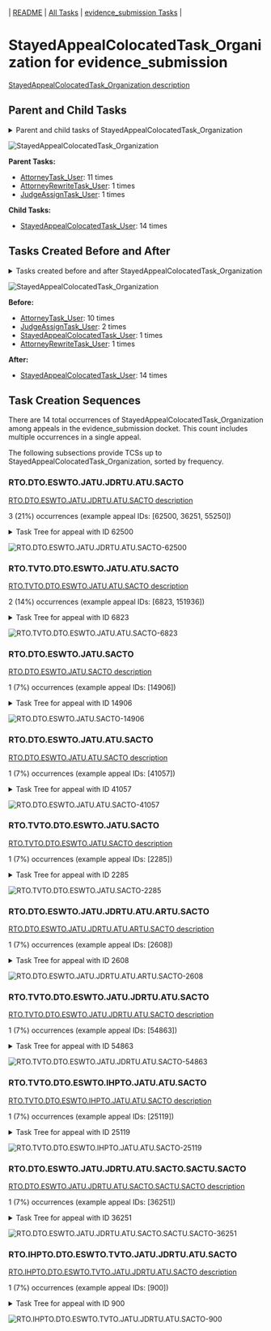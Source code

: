 <!-- DO NOT EDIT THIS FILE.  This file is autogenerated. -->
| [README](../README.md) | [All Tasks](../alltasks.md) | [evidence_submission Tasks](tasklist.md) |

# StayedAppealColocatedTask_Organization for evidence_submission

[StayedAppealColocatedTask_Organization description](../descr/StayedAppealColocatedTask_Organization.md)

## Parent and Child Tasks

<details><summary markdown='span'>Parent and child tasks of StayedAppealColocatedTask_Organization
</summary>

```
digraph G {
rankdir=LR;
node [shape=box]
"StayedAppealColocatedTask_Organization" -> "StayedAppealColocatedTask_User" [label=14]
"AttorneyTask_User" -> "StayedAppealColocatedTask_Organization" [label=11]
"JudgeAssignTask_User" -> "StayedAppealColocatedTask_Organization" [label=1]
"AttorneyRewriteTask_User" -> "StayedAppealColocatedTask_Organization" [label=1]
}
```
</details>

![StayedAppealColocatedTask_Organization](dot/StayedAppealColocatedTask_Organization-parentchild.dot.png)

**Parent Tasks:**

   * [AttorneyTask_User](AttorneyTask_User.md): 11 times
   * [AttorneyRewriteTask_User](AttorneyRewriteTask_User.md): 1 times
   * [JudgeAssignTask_User](JudgeAssignTask_User.md): 1 times

**Child Tasks:**

   * [StayedAppealColocatedTask_User](StayedAppealColocatedTask_User.md): 14 times

## Tasks Created Before and After

<details><summary markdown='span'>Tasks created before and after StayedAppealColocatedTask_Organization</summary>

```
digraph G {
rankdir=LR;

"StayedAppealColocatedTask_Organization" -> "StayedAppealColocatedTask_User" [label=14]
"AttorneyTask_User" -> "StayedAppealColocatedTask_Organization" [label=10]
"JudgeAssignTask_User" -> "StayedAppealColocatedTask_Organization" [label=2]
"StayedAppealColocatedTask_User" -> "StayedAppealColocatedTask_Organization" [label=1]
"AttorneyRewriteTask_User" -> "StayedAppealColocatedTask_Organization" [label=1]
}
```
</details>

![StayedAppealColocatedTask_Organization](dot/StayedAppealColocatedTask_Organization.dot.png)

**Before:**

   * [AttorneyTask_User](AttorneyTask_User.md): 10 times
   * [JudgeAssignTask_User](JudgeAssignTask_User.md): 2 times
   * [StayedAppealColocatedTask_User](StayedAppealColocatedTask_User.md): 1 times
   * [AttorneyRewriteTask_User](AttorneyRewriteTask_User.md): 1 times

**After:**

   * [StayedAppealColocatedTask_User](StayedAppealColocatedTask_User.md): 14 times

## Task Creation Sequences

There are 14 total occurrences of StayedAppealColocatedTask_Organization among appeals in the evidence_submission docket.  This count includes multiple occurrences in a single appeal.

The following subsections provide TCSs up to StayedAppealColocatedTask_Organization, sorted by frequency.

### RTO.DTO.ESWTO.JATU.JDRTU.ATU.SACTO

[RTO.DTO.ESWTO.JATU.JDRTU.ATU.SACTO description](../descr/RTO.DTO.ESWTO.JATU.JDRTU.ATU.SACTO.md)

3 (21%) occurrences (example appeal IDs: [62500, 36251, 55250])

<details><summary markdown='span'>Task Tree for appeal with ID 62500</summary>

```
@startuml
skinparam {
  ObjectBorderColor #555
  ObjectBorderThickness 0
  ObjectFontStyle bold
  ObjectFontSize 14
  ObjectAttributeFontColor #333
  ObjectAttributeFontSize 12
}
  object 0.RootTask #8dd3c7 {
Organization
}
  object 1.DistributionTask #ffffb3 {
Organization
}
  object 2.EvidenceSubmissionWindowTask #fccde5 {
Organization
}
  object 3.JudgeAssignTask #ccebc5 {
User
}
  object 4.JudgeDecisionReviewTask #d9d9d9 {
User
}
  object 5.AttorneyTask #bc80bd {
User
}
  object 6.StayedAppealColocatedTask #d9d9d9 {
Organization  <back:white>    </back>
}
  object 7.StayedAppealColocatedTask #d9d9d9 {
User
}
  object 8.StayedAppealColocatedTask #d9d9d9 {
User
}
  object 9.TimedHoldTask #fccde5 {
User
}
  object 10.OtherColocatedTask #80b1d3 {
Organization
}
  object 11.OtherColocatedTask #80b1d3 {
User
}
  object 12.TimedHoldTask #fccde5 {
User
}
  object 13.BvaDispatchTask #b3de69 {
Organization
}
  object 14.BvaDispatchTask #b3de69 {
User
}
0.RootTask -- 1.DistributionTask
1.DistributionTask -- 2.EvidenceSubmissionWindowTask
0.RootTask -- 3.JudgeAssignTask
0.RootTask -- 4.JudgeDecisionReviewTask
4.JudgeDecisionReviewTask -- 5.AttorneyTask
5.AttorneyTask -- 6.StayedAppealColocatedTask
6.StayedAppealColocatedTask -- 7.StayedAppealColocatedTask
6.StayedAppealColocatedTask -- 8.StayedAppealColocatedTask
8.StayedAppealColocatedTask -- 9.TimedHoldTask
5.AttorneyTask -- 10.OtherColocatedTask
10.OtherColocatedTask -- 11.OtherColocatedTask
11.OtherColocatedTask -- 12.TimedHoldTask
0.RootTask -- 13.BvaDispatchTask
13.BvaDispatchTask -- 14.BvaDispatchTask
@enduml
```
</details>

![RTO.DTO.ESWTO.JATU.JDRTU.ATU.SACTO-62500](uml/RTO.DTO.ESWTO.JATU.JDRTU.ATU.SACTO-62500.png)

### RTO.TVTO.DTO.ESWTO.JATU.ATU.SACTO

[RTO.TVTO.DTO.ESWTO.JATU.ATU.SACTO description](../descr/RTO.TVTO.DTO.ESWTO.JATU.ATU.SACTO.md)

2 (14%) occurrences (example appeal IDs: [6823, 151936])

<details><summary markdown='span'>Task Tree for appeal with ID 6823</summary>

```
@startuml
skinparam {
  ObjectBorderColor #555
  ObjectBorderThickness 0
  ObjectFontStyle bold
  ObjectFontSize 14
  ObjectAttributeFontColor #333
  ObjectAttributeFontSize 12
}
  object 0.RootTask #8dd3c7 {
Organization
}
  object 1.TrackVeteranTask #bebada {
Organization
}
  object 2.DistributionTask #ffffb3 {
Organization
}
  object 3.EvidenceSubmissionWindowTask #fccde5 {
Organization
}
  object 4.JudgeAssignTask #ccebc5 {
User
}
  object 5.JudgeDecisionReviewTask #d9d9d9 {
User
}
  object 6.AttorneyTask #bc80bd {
User
}
  object 7.StayedAppealColocatedTask #d9d9d9 {
Organization  <back:white>    </back>
}
  object 8.StayedAppealColocatedTask #d9d9d9 {
User
}
  object 9.TimedHoldTask #fccde5 {
User
}
  object 10.JudgeDecisionReviewTask #d9d9d9 {
User
}
  object 11.BvaDispatchTask #b3de69 {
Organization
}
  object 12.BvaDispatchTask #b3de69 {
User
}
0.RootTask -- 1.TrackVeteranTask
0.RootTask -- 2.DistributionTask
2.DistributionTask -- 3.EvidenceSubmissionWindowTask
0.RootTask -- 4.JudgeAssignTask
0.RootTask -- 5.JudgeDecisionReviewTask
10.JudgeDecisionReviewTask -- 6.AttorneyTask
6.AttorneyTask -- 7.StayedAppealColocatedTask
7.StayedAppealColocatedTask -- 8.StayedAppealColocatedTask
8.StayedAppealColocatedTask -- 9.TimedHoldTask
0.RootTask -- 10.JudgeDecisionReviewTask
0.RootTask -- 11.BvaDispatchTask
11.BvaDispatchTask -- 12.BvaDispatchTask
@enduml
```
</details>

![RTO.TVTO.DTO.ESWTO.JATU.ATU.SACTO-6823](uml/RTO.TVTO.DTO.ESWTO.JATU.ATU.SACTO-6823.png)

### RTO.DTO.ESWTO.JATU.SACTO

[RTO.DTO.ESWTO.JATU.SACTO description](../descr/RTO.DTO.ESWTO.JATU.SACTO.md)

1 (7%) occurrences (example appeal IDs: [14906])

<details><summary markdown='span'>Task Tree for appeal with ID 14906</summary>

```
@startuml
skinparam {
  ObjectBorderColor #555
  ObjectBorderThickness 0
  ObjectFontStyle bold
  ObjectFontSize 14
  ObjectAttributeFontColor #333
  ObjectAttributeFontSize 12
}
  object 0.RootTask #8dd3c7 {
Organization
}
  object 1.DistributionTask #ffffb3 {
Organization
}
  object 2.EvidenceSubmissionWindowTask #fccde5 {
Organization
}
  object 3.JudgeAssignTask #ccebc5 {
User
}
  object 4.JudgeDecisionReviewTask #d9d9d9 {
User
}
  object 5.AttorneyTask #bc80bd {
User
}
  object 6.StayedAppealColocatedTask #d9d9d9 {
Organization  <back:white>    </back>
}
  object 7.StayedAppealColocatedTask #d9d9d9 {
User
}
  object 8.TimedHoldTask #fccde5 {
User
}
  object 9.JudgeAssignTask #ccebc5 {
User
}
  object 10.JudgeDecisionReviewTask #d9d9d9 {
User
}
  object 11.AttorneyTask #bc80bd {
User
}
  object 12.AttorneyRewriteTask #b3de69 {
User
}
  object 13.OtherColocatedTask #80b1d3 {
Organization
}
  object 14.OtherColocatedTask #80b1d3 {
User
}
  object 15.TimedHoldTask #fccde5 {
User
}
  object 16.JudgeAssignTask #ccebc5 {
User
}
  object 17.JudgeDecisionReviewTask #d9d9d9 {
User
}
  object 18.AttorneyTask #bc80bd {
User
}
  object 19.BvaDispatchTask #b3de69 {
Organization
}
  object 20.BvaDispatchTask #b3de69 {
User
}
0.RootTask -- 1.DistributionTask
1.DistributionTask -- 2.EvidenceSubmissionWindowTask
0.RootTask -- 3.JudgeAssignTask
0.RootTask -- 4.JudgeDecisionReviewTask
4.JudgeDecisionReviewTask -- 5.AttorneyTask
5.AttorneyTask -- 6.StayedAppealColocatedTask
6.StayedAppealColocatedTask -- 7.StayedAppealColocatedTask
7.StayedAppealColocatedTask -- 8.TimedHoldTask
0.RootTask -- 9.JudgeAssignTask
0.RootTask -- 10.JudgeDecisionReviewTask
10.JudgeDecisionReviewTask -- 11.AttorneyTask
10.JudgeDecisionReviewTask -- 12.AttorneyRewriteTask
12.AttorneyRewriteTask -- 13.OtherColocatedTask
13.OtherColocatedTask -- 14.OtherColocatedTask
14.OtherColocatedTask -- 15.TimedHoldTask
0.RootTask -- 16.JudgeAssignTask
0.RootTask -- 17.JudgeDecisionReviewTask
17.JudgeDecisionReviewTask -- 18.AttorneyTask
0.RootTask -- 19.BvaDispatchTask
19.BvaDispatchTask -- 20.BvaDispatchTask
@enduml
```
</details>

![RTO.DTO.ESWTO.JATU.SACTO-14906](uml/RTO.DTO.ESWTO.JATU.SACTO-14906.png)

### RTO.DTO.ESWTO.JATU.ATU.SACTO

[RTO.DTO.ESWTO.JATU.ATU.SACTO description](../descr/RTO.DTO.ESWTO.JATU.ATU.SACTO.md)

1 (7%) occurrences (example appeal IDs: [41057])

<details><summary markdown='span'>Task Tree for appeal with ID 41057</summary>

```
@startuml
skinparam {
  ObjectBorderColor #555
  ObjectBorderThickness 0
  ObjectFontStyle bold
  ObjectFontSize 14
  ObjectAttributeFontColor #333
  ObjectAttributeFontSize 12
}
  object 0.RootTask #8dd3c7 {
Organization
}
  object 1.DistributionTask #ffffb3 {
Organization
}
  object 2.EvidenceSubmissionWindowTask #fccde5 {
Organization
}
  object 3.JudgeAssignTask #ccebc5 {
User
}
  object 4.JudgeDecisionReviewTask #d9d9d9 {
User
}
  object 5.AttorneyTask #bc80bd {
User
}
  object 6.StayedAppealColocatedTask #d9d9d9 {
Organization  <back:white>    </back>
}
  object 7.StayedAppealColocatedTask #d9d9d9 {
User
}
  object 8.TimedHoldTask #fccde5 {
User
}
  object 9.JudgeDecisionReviewTask #d9d9d9 {
User
}
  object 10.JudgeDecisionReviewTask #d9d9d9 {
User
}
  object 11.BvaDispatchTask #b3de69 {
Organization
}
  object 12.BvaDispatchTask #b3de69 {
User
}
0.RootTask -- 1.DistributionTask
1.DistributionTask -- 2.EvidenceSubmissionWindowTask
0.RootTask -- 3.JudgeAssignTask
0.RootTask -- 4.JudgeDecisionReviewTask
10.JudgeDecisionReviewTask -- 5.AttorneyTask
5.AttorneyTask -- 6.StayedAppealColocatedTask
6.StayedAppealColocatedTask -- 7.StayedAppealColocatedTask
7.StayedAppealColocatedTask -- 8.TimedHoldTask
0.RootTask -- 9.JudgeDecisionReviewTask
0.RootTask -- 10.JudgeDecisionReviewTask
0.RootTask -- 11.BvaDispatchTask
11.BvaDispatchTask -- 12.BvaDispatchTask
@enduml
```
</details>

![RTO.DTO.ESWTO.JATU.ATU.SACTO-41057](uml/RTO.DTO.ESWTO.JATU.ATU.SACTO-41057.png)

### RTO.TVTO.DTO.ESWTO.JATU.SACTO

[RTO.TVTO.DTO.ESWTO.JATU.SACTO description](../descr/RTO.TVTO.DTO.ESWTO.JATU.SACTO.md)

1 (7%) occurrences (example appeal IDs: [2285])

<details><summary markdown='span'>Task Tree for appeal with ID 2285</summary>

```
@startuml
skinparam {
  ObjectBorderColor #555
  ObjectBorderThickness 0
  ObjectFontStyle bold
  ObjectFontSize 14
  ObjectAttributeFontColor #333
  ObjectAttributeFontSize 12
}
  object 0.RootTask #8dd3c7 {
Organization
}
  object 1.TrackVeteranTask #bebada {
Organization
}
  object 2.DistributionTask #ffffb3 {
Organization
}
  object 3.EvidenceSubmissionWindowTask #fccde5 {
Organization
}
  object 4.JudgeAssignTask #ccebc5 {
User
}
  object 5.StayedAppealColocatedTask #d9d9d9 {
Organization  <back:white>    </back>
}
  object 6.StayedAppealColocatedTask #d9d9d9 {
User
}
  object 7.TimedHoldTask #fccde5 {
User
}
  object 8.JudgeDecisionReviewTask #d9d9d9 {
User
}
  object 9.AttorneyTask #bc80bd {
User
}
  object 10.BvaDispatchTask #b3de69 {
Organization
}
  object 11.BvaDispatchTask #b3de69 {
User
}
0.RootTask -- 1.TrackVeteranTask
0.RootTask -- 2.DistributionTask
2.DistributionTask -- 3.EvidenceSubmissionWindowTask
0.RootTask -- 4.JudgeAssignTask
4.JudgeAssignTask -- 5.StayedAppealColocatedTask
5.StayedAppealColocatedTask -- 6.StayedAppealColocatedTask
6.StayedAppealColocatedTask -- 7.TimedHoldTask
0.RootTask -- 8.JudgeDecisionReviewTask
8.JudgeDecisionReviewTask -- 9.AttorneyTask
0.RootTask -- 10.BvaDispatchTask
10.BvaDispatchTask -- 11.BvaDispatchTask
@enduml
```
</details>

![RTO.TVTO.DTO.ESWTO.JATU.SACTO-2285](uml/RTO.TVTO.DTO.ESWTO.JATU.SACTO-2285.png)

### RTO.DTO.ESWTO.JATU.JDRTU.ATU.ARTU.SACTO

[RTO.DTO.ESWTO.JATU.JDRTU.ATU.ARTU.SACTO description](../descr/RTO.DTO.ESWTO.JATU.JDRTU.ATU.ARTU.SACTO.md)

1 (7%) occurrences (example appeal IDs: [2608])

<details><summary markdown='span'>Task Tree for appeal with ID 2608</summary>

```
@startuml
skinparam {
  ObjectBorderColor #555
  ObjectBorderThickness 0
  ObjectFontStyle bold
  ObjectFontSize 14
  ObjectAttributeFontColor #333
  ObjectAttributeFontSize 12
}
  object 0.RootTask #8dd3c7 {
Organization
}
  object 1.TrackVeteranTask #bebada {
Organization
}
  object 2.DistributionTask #ffffb3 {
Organization
}
  object 3.EvidenceSubmissionWindowTask #fccde5 {
Organization
}
  object 4.InformalHearingPresentationTask #fdb462 {
Organization
}
  object 5.TrackVeteranTask #bebada {
Organization
}
  object 6.InformalHearingPresentationTask #fdb462 {
Organization
}
  object 7.JudgeAssignTask #ccebc5 {
User
}
  object 8.JudgeDecisionReviewTask #d9d9d9 {
User
}
  object 9.AttorneyTask #bc80bd {
User
}
  object 10.AttorneyRewriteTask #b3de69 {
User
}
  object 11.StayedAppealColocatedTask #d9d9d9 {
Organization  <back:white>    </back>
}
  object 12.StayedAppealColocatedTask #d9d9d9 {
User
}
  object 13.BvaDispatchTask #b3de69 {
Organization
}
  object 14.BvaDispatchTask #b3de69 {
User
}
0.RootTask -- 1.TrackVeteranTask
0.RootTask -- 2.DistributionTask
2.DistributionTask -- 3.EvidenceSubmissionWindowTask
2.DistributionTask -- 4.InformalHearingPresentationTask
0.RootTask -- 5.TrackVeteranTask
0.RootTask -- 6.InformalHearingPresentationTask
0.RootTask -- 7.JudgeAssignTask
0.RootTask -- 8.JudgeDecisionReviewTask
8.JudgeDecisionReviewTask -- 9.AttorneyTask
8.JudgeDecisionReviewTask -- 10.AttorneyRewriteTask
10.AttorneyRewriteTask -- 11.StayedAppealColocatedTask
11.StayedAppealColocatedTask -- 12.StayedAppealColocatedTask
0.RootTask -- 13.BvaDispatchTask
13.BvaDispatchTask -- 14.BvaDispatchTask
@enduml
```
</details>

![RTO.DTO.ESWTO.JATU.JDRTU.ATU.ARTU.SACTO-2608](uml/RTO.DTO.ESWTO.JATU.JDRTU.ATU.ARTU.SACTO-2608.png)

### RTO.TVTO.DTO.ESWTO.JATU.JDRTU.ATU.SACTO

[RTO.TVTO.DTO.ESWTO.JATU.JDRTU.ATU.SACTO description](../descr/RTO.TVTO.DTO.ESWTO.JATU.JDRTU.ATU.SACTO.md)

1 (7%) occurrences (example appeal IDs: [54863])

<details><summary markdown='span'>Task Tree for appeal with ID 54863</summary>

```
@startuml
skinparam {
  ObjectBorderColor #555
  ObjectBorderThickness 0
  ObjectFontStyle bold
  ObjectFontSize 14
  ObjectAttributeFontColor #333
  ObjectAttributeFontSize 12
}
  object 0.RootTask #8dd3c7 {
Organization
}
  object 1.TrackVeteranTask #bebada {
Organization
}
  object 2.DistributionTask #ffffb3 {
Organization
}
  object 3.EvidenceSubmissionWindowTask #fccde5 {
Organization
}
  object 4.JudgeAssignTask #ccebc5 {
User
}
  object 5.JudgeDecisionReviewTask #d9d9d9 {
User
}
  object 6.AttorneyTask #bc80bd {
User
}
  object 7.StayedAppealColocatedTask #d9d9d9 {
Organization  <back:white>    </back>
}
  object 8.StayedAppealColocatedTask #d9d9d9 {
User
}
  object 9.BvaDispatchTask #b3de69 {
Organization
}
  object 10.BvaDispatchTask #b3de69 {
User
}
0.RootTask -- 1.TrackVeteranTask
0.RootTask -- 2.DistributionTask
2.DistributionTask -- 3.EvidenceSubmissionWindowTask
0.RootTask -- 4.JudgeAssignTask
0.RootTask -- 5.JudgeDecisionReviewTask
5.JudgeDecisionReviewTask -- 6.AttorneyTask
6.AttorneyTask -- 7.StayedAppealColocatedTask
7.StayedAppealColocatedTask -- 8.StayedAppealColocatedTask
0.RootTask -- 9.BvaDispatchTask
9.BvaDispatchTask -- 10.BvaDispatchTask
@enduml
```
</details>

![RTO.TVTO.DTO.ESWTO.JATU.JDRTU.ATU.SACTO-54863](uml/RTO.TVTO.DTO.ESWTO.JATU.JDRTU.ATU.SACTO-54863.png)

### RTO.TVTO.DTO.ESWTO.IHPTO.JATU.ATU.SACTO

[RTO.TVTO.DTO.ESWTO.IHPTO.JATU.ATU.SACTO description](../descr/RTO.TVTO.DTO.ESWTO.IHPTO.JATU.ATU.SACTO.md)

1 (7%) occurrences (example appeal IDs: [25119])

<details><summary markdown='span'>Task Tree for appeal with ID 25119</summary>

```
@startuml
skinparam {
  ObjectBorderColor #555
  ObjectBorderThickness 0
  ObjectFontStyle bold
  ObjectFontSize 14
  ObjectAttributeFontColor #333
  ObjectAttributeFontSize 12
}
  object 0.RootTask #8dd3c7 {
Organization
}
  object 1.TrackVeteranTask #bebada {
Organization
}
  object 2.DistributionTask #ffffb3 {
Organization
}
  object 3.EvidenceSubmissionWindowTask #fccde5 {
Organization
}
  object 4.InformalHearingPresentationTask #fdb462 {
Organization
}
  object 5.JudgeAssignTask #ccebc5 {
User
}
  object 6.JudgeDecisionReviewTask #d9d9d9 {
User
}
  object 7.AttorneyTask #bc80bd {
User
}
  object 8.StayedAppealColocatedTask #d9d9d9 {
Organization  <back:white>    </back>
}
  object 9.StayedAppealColocatedTask #d9d9d9 {
User
}
  object 10.JudgeDecisionReviewTask #d9d9d9 {
User
}
  object 11.JudgeDecisionReviewTask #d9d9d9 {
User
}
  object 12.BvaDispatchTask #b3de69 {
Organization
}
  object 13.BvaDispatchTask #b3de69 {
User
}
0.RootTask -- 1.TrackVeteranTask
0.RootTask -- 2.DistributionTask
2.DistributionTask -- 3.EvidenceSubmissionWindowTask
2.DistributionTask -- 4.InformalHearingPresentationTask
0.RootTask -- 5.JudgeAssignTask
0.RootTask -- 6.JudgeDecisionReviewTask
11.JudgeDecisionReviewTask -- 7.AttorneyTask
7.AttorneyTask -- 8.StayedAppealColocatedTask
8.StayedAppealColocatedTask -- 9.StayedAppealColocatedTask
0.RootTask -- 10.JudgeDecisionReviewTask
0.RootTask -- 11.JudgeDecisionReviewTask
0.RootTask -- 12.BvaDispatchTask
12.BvaDispatchTask -- 13.BvaDispatchTask
@enduml
```
</details>

![RTO.TVTO.DTO.ESWTO.IHPTO.JATU.ATU.SACTO-25119](uml/RTO.TVTO.DTO.ESWTO.IHPTO.JATU.ATU.SACTO-25119.png)

### RTO.DTO.ESWTO.JATU.JDRTU.ATU.SACTO.SACTU.SACTO

[RTO.DTO.ESWTO.JATU.JDRTU.ATU.SACTO.SACTU.SACTO description](../descr/RTO.DTO.ESWTO.JATU.JDRTU.ATU.SACTO.SACTU.SACTO.md)

1 (7%) occurrences (example appeal IDs: [36251])

<details><summary markdown='span'>Task Tree for appeal with ID 36251</summary>

```
@startuml
skinparam {
  ObjectBorderColor #555
  ObjectBorderThickness 0
  ObjectFontStyle bold
  ObjectFontSize 14
  ObjectAttributeFontColor #333
  ObjectAttributeFontSize 12
}
  object 0.RootTask #8dd3c7 {
Organization
}
  object 1.DistributionTask #ffffb3 {
Organization
}
  object 2.EvidenceSubmissionWindowTask #fccde5 {
Organization
}
  object 3.JudgeAssignTask #ccebc5 {
User
}
  object 4.JudgeDecisionReviewTask #d9d9d9 {
User
}
  object 5.AttorneyTask #bc80bd {
User
}
  object 6.StayedAppealColocatedTask #d9d9d9 {
Organization  <back:white>    </back>
}
  object 7.StayedAppealColocatedTask #d9d9d9 {
User
}
  object 8.StayedAppealColocatedTask #d9d9d9 {
Organization  <back:white>    </back>
}
  object 9.StayedAppealColocatedTask #d9d9d9 {
User
}
  object 10.EvidenceOrArgumentMailTask #ffffb3 {
Organization
}
  object 11.EvidenceOrArgumentMailTask #ffffb3 {
Organization
}
  object 12.EvidenceOrArgumentMailTask #ffffb3 {
User
}
  object 13.EvidenceOrArgumentMailTask #ffffb3 {
User
}
  object 14.AttorneyRewriteTask #b3de69 {
User
}
  object 15.BvaDispatchTask #b3de69 {
Organization
}
  object 16.BvaDispatchTask #b3de69 {
User
}
0.RootTask -- 1.DistributionTask
1.DistributionTask -- 2.EvidenceSubmissionWindowTask
0.RootTask -- 3.JudgeAssignTask
0.RootTask -- 4.JudgeDecisionReviewTask
4.JudgeDecisionReviewTask -- 5.AttorneyTask
5.AttorneyTask -- 6.StayedAppealColocatedTask
6.StayedAppealColocatedTask -- 7.StayedAppealColocatedTask
5.AttorneyTask -- 8.StayedAppealColocatedTask
8.StayedAppealColocatedTask -- 9.StayedAppealColocatedTask
0.RootTask -- 10.EvidenceOrArgumentMailTask
10.EvidenceOrArgumentMailTask -- 11.EvidenceOrArgumentMailTask
11.EvidenceOrArgumentMailTask -- 12.EvidenceOrArgumentMailTask
11.EvidenceOrArgumentMailTask -- 13.EvidenceOrArgumentMailTask
4.JudgeDecisionReviewTask -- 14.AttorneyRewriteTask
0.RootTask -- 15.BvaDispatchTask
15.BvaDispatchTask -- 16.BvaDispatchTask
@enduml
```
</details>

![RTO.DTO.ESWTO.JATU.JDRTU.ATU.SACTO.SACTU.SACTO-36251](uml/RTO.DTO.ESWTO.JATU.JDRTU.ATU.SACTO.SACTU.SACTO-36251.png)

### RTO.IHPTO.DTO.ESWTO.TVTO.JATU.JDRTU.ATU.SACTO

[RTO.IHPTO.DTO.ESWTO.TVTO.JATU.JDRTU.ATU.SACTO description](../descr/RTO.IHPTO.DTO.ESWTO.TVTO.JATU.JDRTU.ATU.SACTO.md)

1 (7%) occurrences (example appeal IDs: [900])

<details><summary markdown='span'>Task Tree for appeal with ID 900</summary>

```
@startuml
skinparam {
  ObjectBorderColor #555
  ObjectBorderThickness 0
  ObjectFontStyle bold
  ObjectFontSize 14
  ObjectAttributeFontColor #333
  ObjectAttributeFontSize 12
}
  object 0.RootTask #8dd3c7 {
Organization
}
  object 1.InformalHearingPresentationTask #fdb462 {
Organization
}
  object 2.DistributionTask #ffffb3 {
Organization
}
  object 3.EvidenceSubmissionWindowTask #fccde5 {
Organization
}
  object 4.TrackVeteranTask #bebada {
Organization
}
  object 5.JudgeAssignTask #ccebc5 {
User
}
  object 6.JudgeDecisionReviewTask #d9d9d9 {
User
}
  object 7.AttorneyTask #bc80bd {
User
}
  object 8.StayedAppealColocatedTask #d9d9d9 {
Organization  <back:white>    </back>
}
  object 9.StayedAppealColocatedTask #d9d9d9 {
User
}
  object 10.TimedHoldTask #fccde5 {
User
}
  object 11.BvaDispatchTask #b3de69 {
Organization
}
  object 12.BvaDispatchTask #b3de69 {
User
}
  object 13.BvaDispatchTask #b3de69 {
User
}
0.RootTask -- 1.InformalHearingPresentationTask
0.RootTask -- 2.DistributionTask
2.DistributionTask -- 3.EvidenceSubmissionWindowTask
0.RootTask -- 4.TrackVeteranTask
0.RootTask -- 5.JudgeAssignTask
0.RootTask -- 6.JudgeDecisionReviewTask
6.JudgeDecisionReviewTask -- 7.AttorneyTask
7.AttorneyTask -- 8.StayedAppealColocatedTask
8.StayedAppealColocatedTask -- 9.StayedAppealColocatedTask
9.StayedAppealColocatedTask -- 10.TimedHoldTask
0.RootTask -- 11.BvaDispatchTask
11.BvaDispatchTask -- 12.BvaDispatchTask
11.BvaDispatchTask -- 13.BvaDispatchTask
@enduml
```
</details>

![RTO.IHPTO.DTO.ESWTO.TVTO.JATU.JDRTU.ATU.SACTO-900](uml/RTO.IHPTO.DTO.ESWTO.TVTO.JATU.JDRTU.ATU.SACTO-900.png)

